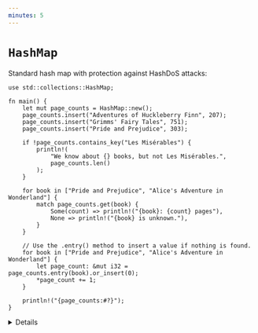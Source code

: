 ```yaml
---
minutes: 5
---
```


# `HashMap`

Standard hash map with protection against HashDoS attacks:

```rust,editable
use std::collections::HashMap;

fn main() {
    let mut page_counts = HashMap::new();
    page_counts.insert("Adventures of Huckleberry Finn", 207);
    page_counts.insert("Grimms' Fairy Tales", 751);
    page_counts.insert("Pride and Prejudice", 303);

    if !page_counts.contains_key("Les Misérables") {
        println!(
            "We know about {} books, but not Les Misérables.",
            page_counts.len()
        );
    }

    for book in ["Pride and Prejudice", "Alice's Adventure in Wonderland"] {
        match page_counts.get(book) {
            Some(count) => println!("{book}: {count} pages"),
            None => println!("{book} is unknown."),
        }
    }

    // Use the .entry() method to insert a value if nothing is found.
    for book in ["Pride and Prejudice", "Alice's Adventure in Wonderland"] {
        let page_count: &mut i32 = page_counts.entry(book).or_insert(0);
        *page_count += 1;
    }

    println!("{page_counts:#?}");
}
```

<details>

- `HashMap` is not defined in the prelude and needs to be brought into scope.
- Try the following lines of code. The first line will see if a book is in the
  hashmap and if not return an alternative value. The second line will insert
  the alternative value in the hashmap if the book is not found.

  ```rust,ignore
  let pc1 = page_counts
      .get("Harry Potter and the Sorcerer's Stone")
      .unwrap_or(&336);
  let pc2 = page_counts
      .entry("The Hunger Games".to_string())
      .or_insert(374);
  ```
- Unlike `vec!`, there is unfortunately no standard `hashmap!` macro.
  - Although, since Rust 1.56, HashMap implements [`From<[(K, V); N]>`][1],
    which allows us to easily initialize a hash map from a literal array:

    ```rust,ignore
    let page_counts = HashMap::from([
      ("Harry Potter and the Sorcerer's Stone".to_string(), 336),
      ("The Hunger Games".to_string(), 374),
    ]);
    ```

- Alternatively HashMap can be built from any `Iterator` which yields key-value
  tuples.
- We are showing `HashMap<String, i32>`, and avoid using `&str` as key to make
  examples easier. Using references in collections can, of course, be done, but
  it can lead into complications with the borrow checker.
  - Try removing `to_string()` from the example above and see if it still
    compiles. Where do you think we might run into issues?

- This type has several "method-specific" return types, such as
  `std::collections::hash_map::Keys`. These types often appear in searches of
  the Rust docs. Show students the docs for this type, and the helpful link back
  to the `keys` method.

[1]: https://doc.rust-lang.org/std/collections/hash_map/struct.HashMap.html#impl-From%3C%5B(K,+V);+N%5D%3E-for-HashMap%3CK,+V,+RandomState%3E

</details>
